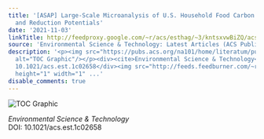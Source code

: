 ```yaml
---
title: '[ASAP] Large-Scale Microanalysis of U.S. Household Food Carbon Footprints
  and Reduction Potentials'
date: '2021-11-03'
linkTitle: http://feedproxy.google.com/~r/acs/esthag/~3/kntsxvwBiZQ/acs.est.1c02658
source: 'Environmental Science & Technology: Latest Articles (ACS Publications)'
description: '<p><img src="https://pubs.acs.org/na101/home/literatum/publisher/achs/journals/content/esthag/0/esthag.ahead-of-print/acs.est.1c02658/20211018/images/medium/es1c02658_0007.gif"
  alt="TOC Graphic"/></p><div><cite>Environmental Science & Technology</cite></div><div>DOI:
  10.1021/acs.est.1c02658</div><img src="http://feeds.feedburner.com/~r/acs/esthag/~4/kntsxvwBiZQ"
  height="1" width="1" ...'
disable_comments: true
---
```

<p><img src="https://pubs.acs.org/na101/home/literatum/publisher/achs/journals/content/esthag/0/esthag.ahead-of-print/acs.est.1c02658/20211018/images/medium/es1c02658_0007.gif" alt="TOC Graphic"/></p><div><cite>Environmental Science & Technology</cite></div><div>DOI: 10.1021/acs.est.1c02658</div><img src="http://feeds.feedburner.com/~r/acs/esthag/~4/kntsxvwBiZQ" height="1" width="1" ...